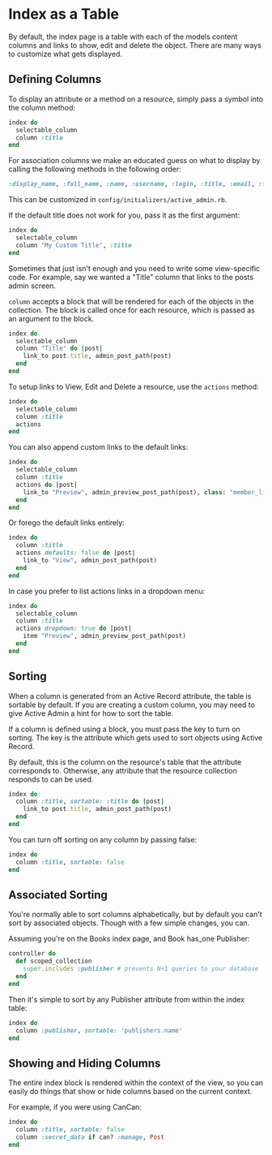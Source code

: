 <!--
  WARNING: Please DO NOT edit this file! Update
  source documentation in lib/active_admin/views
  and execute rake yard to regenerate it.
-->

# Index as a Table

By default, the index page is a table with each of the models content columns and links to
show, edit and delete the object. There are many ways to customize what gets
displayed.

## Defining Columns

To display an attribute or a method on a resource, simply pass a symbol into the
column method:

```ruby
index do
  selectable_column
  column :title
end
```

For association columns we make an educated guess on what to display by
calling the following methods in the following order:

```ruby
:display_name, :full_name, :name, :username, :login, :title, :email, :to_s
```

This can be customized in `config/initializers/active_admin.rb`.

If the default title does not work for you, pass it as the first argument:

```ruby
index do
  selectable_column
  column "My Custom Title", :title
end
```

Sometimes that just isn't enough and you need to write some view-specific code.
For example, say we wanted a "Title" column that links to the posts admin screen.

`column` accepts a block that will be rendered for each of the objects in the collection.
The block is called once for each resource, which is passed as an argument to the block.

```ruby
index do
  selectable_column
  column "Title" do |post|
    link_to post.title, admin_post_path(post)
  end
end
```

To setup links to View, Edit and Delete a resource, use the `actions` method:

```ruby
index do
  selectable_column
  column :title
  actions
end
```

You can also append custom links to the default links:

```ruby
index do
  selectable_column
  column :title
  actions do |post|
    link_to "Preview", admin_preview_post_path(post), class: "member_link"
  end
end
```

Or forego the default links entirely:

```ruby
index do
  column :title
  actions defaults: false do |post|
    link_to "View", admin_post_path(post)
  end
end
```

In case you prefer to list actions links in a dropdown menu:

```ruby
index do
  selectable_column
  column :title
  actions dropdown: true do |post|
    item "Preview", admin_preview_post_path(post)
  end
end
```


## Sorting

When a column is generated from an Active Record attribute, the table is
sortable by default. If you are creating a custom column, you may need to give
Active Admin a hint for how to sort the table.

If a column is defined using a block, you must pass the key to turn on sorting. The key
is the attribute which gets used to sort objects using Active Record.

By default, this is the column on the resource's table that the attribute corresponds to.
Otherwise, any attribute that the resource collection responds to can be used.

```ruby
index do
  column :title, sortable: :title do |post|
    link_to post.title, admin_post_path(post)
  end
end
```

You can turn off sorting on any column by passing false:

```ruby
index do
  column :title, sortable: false
end
```

## Associated Sorting

You're normally able to sort columns alphabetically, but by default you
can't sort by associated objects. Though with a few simple changes, you can.

Assuming you're on the Books index page, and Book has_one Publisher:

```ruby
controller do
  def scoped_collection
    super.includes :publisher # prevents N+1 queries to your database
  end
end
```

Then it's simple to sort by any Publisher attribute from within the index table:

```ruby
index do
  column :publisher, sortable: 'publishers.name'
end
```

## Showing and Hiding Columns

The entire index block is rendered within the context of the view, so you can
easily do things that show or hide columns based on the current context.

For example, if you were using CanCan:

```ruby
index do
  column :title, sortable: false
  column :secret_data if can? :manage, Post
end
```
